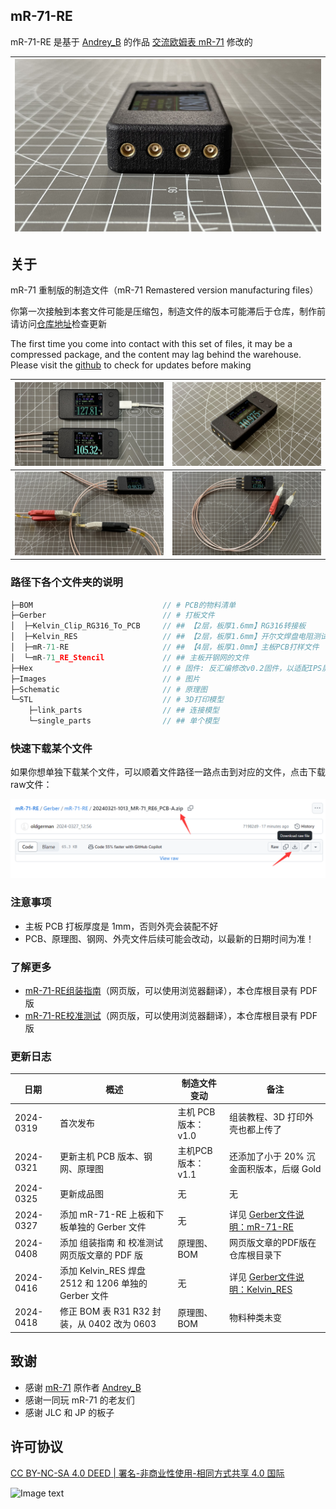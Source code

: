 ## mR-71-RE

mR-71-RE 是基于 [Andrey_B](https://www.radiokot.ru/forum/memberlist.php?mode=viewprofile&u=21307) 的作品 [交流欧姆表 mR-71](https://radiokot.ru/artfiles/6673/) 修改的

| ![](Images/mR-71-RE6：初号机成品图：3.jpg) |
| ------------------------------------------ |

## 关于

mR-71 重制版的制造文件（mR-71 Remastered version manufacturing files）

你第一次接触到本套文件可能是压缩包，制造文件的版本可能滞后于仓库，制作前请访问[仓库地址](https://github.com/oldgerman/mR-71-RE)检查更新

The first time you come into contact with this set of files, it may be a compressed package, and the content may lag behind the warehouse. Please visit the [github](https://github.com/oldgerman/mR-71-RE) to check for updates before making


| ![mR-71-RE6：1号2号机成品图：2](Images/mR-71-RE6：1号2号机成品图：1.jpg) | ![](Images/mR-71-RE6：初号机成品图：2.jpg) |
| ------------------------------------------------------------ | ------------------------------------------ |
| ![](Images/mR-71-RE6：初号机成品图：5.jpg)                   | ![](Images/mR-71-RE6：初号机成品图：4.jpg) |

### 路径下各个文件夹的说明

```c
├─BOM                             // # PCB的物料清单
├─Gerber                          // # 打板文件
│  ├─Kelvin_Clip_RG316_To_PCB     // ## 【2层，板厚1.6mm】RG316转接板
│  ├─Kelvin_RES                   // ## 【2层，板厚1.6mm】开尔文焊盘电阻测试板
│  ├─mR-71-RE                     // ## 【4层，板厚1.0mm】主板PCB打样文件
│  └─mR-71_RE_Stencil             // ## 主板开钢网的文件
├─Hex                             // # 固件: 反汇编修改v0.2固件，以适配IPS屏幕
├─Images                          // # 图片
├─Schematic                       // # 原理图
└─STL                             // # 3D打印模型
    ├─link_parts                  // ## 连接模型
    └─single_parts                // ## 单个模型
```

### 快速下载某个文件

如果你想单独下载某个文件，可以顺着文件路径一路点击到对应的文件，点击下载raw文件：

![Gtihub网页版单独下载某个文件的方法](Images/Gtihub网页版单独下载某个文件的方法.png)

### 注意事项

- 主板 PCB 打板厚度是 1mm，否则外壳会装配不好
- PCB、原理图、钢网、外壳文件后续可能会改动，以最新的日期时间为准！

### 了解更多

- [mR-71-RE组装指南](https://oldgerman.github.io/1d2ecca7/)（网页版，可以使用浏览器翻译），本仓库根目录有 PDF 版
- [mR-71-RE校准测试](https://oldgerman.github.io/b8304ba5/)（网页版，可以使用浏览器翻译），本仓库根目录有 PDF 版

### 更新日志

| 日期      | 概述                                                 | 制造文件变动        | 备注                                                         |
| --------- | ---------------------------------------------------- | ------------------- | ------------------------------------------------------------ |
| 2024-0319 | 首次发布                                             | 主机 PCB 版本：v1.0 | 组装教程、3D 打印外壳也都上传了                              |
| 2024-0321 | 更新主机 PCB 版本、钢网、原理图                      | 主机PCB版本：v1.1   | 还添加了小于 20% 沉金面积版本，后缀 Gold                     |
| 2024-0325 | 更新成品图                                           | 无                  | 无                                                           |
| 2024-0327 | 添加 mR-71-RE 上板和下板单独的 Gerber 文件           | 无                  | 详见 [Gerber文件说明：mR-71-RE](https://github.com/oldgerman/mR-71-RE/blob/master/Gerber/mR-71-RE/README.md) |
| 2024-0408 | 添加 组装指南 和 校准测试 网页版文章的 PDF 版        | 原理图、BOM         | 网页版文章的PDF版在仓库根目录下                              |
| 2024-0416 | 添加 Kelvin_RES 焊盘 2512 和 1206 单独的 Gerber 文件 | 无                  | 详见 [Gerber文件说明：Kelvin_RES](https://github.com/oldgerman/mR-71-RE/blob/master/Gerber/Kelvin_RES/README.md) |
| 2024-0418 | 修正 BOM 表 R31 R32 封装，从 0402 改为 0603          | 原理图、BOM         | 物料种类未变                                                 |

## 致谢

- 感谢 [mR-71](https://radiokot.ru/artfiles/6673/) 原作者 [Andrey_B](https://www.radiokot.ru/forum/memberlist.php?mode=viewprofile&u=21307)
- 感谢一同玩 mR-71 的老友们
- 感谢 JLC 和 JP 的板子

## 许可协议

[CC BY-NC-SA 4.0 DEED | 署名-非商业性使用-相同方式共享 4.0 国际](https://creativecommons.org/licenses/by-nc-sa/4.0/deed.zh-hans)

![Image text](https://mirrors.creativecommons.org/presskit/buttons/88x31/png/by-nc-sa.png)

